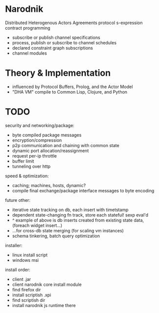 # Narodnik

Distributed Heterogenous Actors Agreements protocol
s-expression contract programming

* subscribe or publish channel specifications
* process, publish or subscribe to channel schedules
* declared constraint graph subscriptions
* channel modules

# Theory & Implementation

* influenced by Protocol Buffers, Prolog, and the Actor Model
* "DHA VM" compile to Common Lisp, Clojure, and Python

# TODO

security and networking/package:

* byte compiled package messages
* encryption/compression
* p2p communication and chaining with common state
* dynamic port allocation/reassignment
* request per-ip throttle
* buffer limit
* tunneling over http

speed & optimization:

* caching; machines, hosts, dynamic?
* compile final exchange/package interface messages to byte encoding

future other:

* iterative state tracking on db, each insert with timetstamp
* dependent state-changing fn track, store each stateful! sexp eval'd
* ^ example of above is db inserts created from existing state data, (foreach widget insert...)
* ...for cross-db state merging (for scaling vm instances)
* schema tinkering, batch query optimization

installer:

* linux install script
* windows msi

install order:

* client .jar
* client narodnik core install module
* find firefox dir
* install scriptish .xpi
* find scriptish dir
* install narodnik js runtime there


